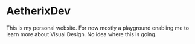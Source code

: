 # AetherixDev

This is my personal website. For now mostly a playground enabling me to learn more about Visual Design. No idea where this is going.
